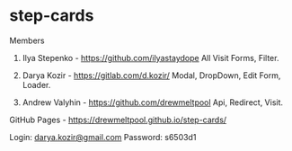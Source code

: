 # step-cards

Members

1. Ilya Stepenko - https://github.com/ilyastaydope
All Visit Forms, Filter. 

2. Darya Kozir - https://gitlab.com/d.kozir/
Modal, DropDown, Edit Form, Loader.

3. Andrew Valyhin - https://github.com/drewmeltpool
Api, Redirect, Visit.

GitHub Pages - https://drewmeltpool.github.io/step-cards/

Login: darya.kozir@gmail.com
Password: s6503d1
